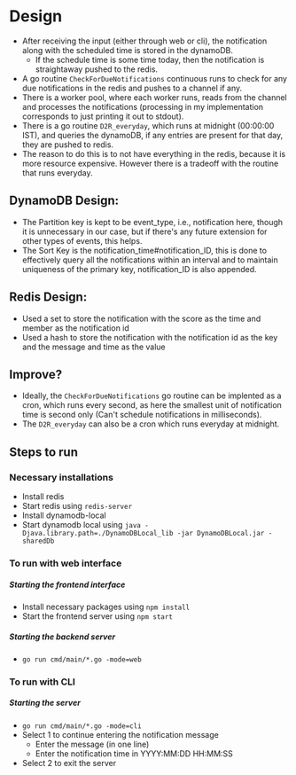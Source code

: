 # Design

- After receiving the input (either through web or cli), the notification along with the scheduled time is stored in the dynamoDB.
    - If the schedule time is some time today, then the notification is straightaway pushed to the redis.
- A go routine `CheckForDueNotifications` continuous runs to check for any due notifications in the redis and pushes to a channel if any.
- There is a worker pool, where each worker runs, reads from the channel and processes the notifications (processing in my implementation corresponds to just printing it out to stdout).
- There is a go routine `D2R_everyday`, which runs at midnight (00:00:00 IST), and queries the dynamoDB, if any entries are present for that day, they are pushed to redis.
- The reason to do this is to not have everything in the redis, because it is more resource expensive. However there is a tradeoff with the routine that runs everyday.

## DynamoDB Design:
- The Partition key is kept to be event_type, i.e., notification here, though it is unnecessary in our case, but if there's any future extension for other types of events, this helps.
- The Sort Key is the notification_time#notification_ID, this is done to effectively query all the notifications within an interval and to maintain uniqueness of the primary key, notification_ID is also appended.

## Redis Design:
- Used a set to store the notification with the score as the time and member as the notification id
- Used a hash to store the notification with the notification id as the key and the message and time as the value

## Improve?
- Ideally, the `CheckForDueNotifications` go routine can be implented as a cron, which runs every second, as here the smallest unit of notification time is second only (Can't schedule notifications in milliseconds).
- The `D2R_everyday` can also be a cron which runs everyday at midnight.

## Steps to run

### Necessary installations
- Install redis
- Start redis using `redis-server`
- Install dynamodb-local
- Start dynamodb local using `java -Djava.library.path=./DynamoDBLocal_lib -jar DynamoDBLocal.jar -sharedDb`

### To run with web interface

##### Starting the frontend interface
- Install necessary packages using `npm install`
- Start the frontend server using `npm start`

##### Starting the backend server
- `go run cmd/main/*.go -mode=web`

### To run with CLI

##### Starting the server
- `go run cmd/main/*.go -mode=cli`
- Select 1 to continue entering the notification message
    - Enter the message (in one line)
    - Enter the notification time in YYYY:MM:DD HH:MM:SS
- Select 2 to exit the server

